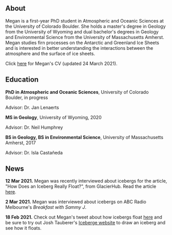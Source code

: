 ## About

Megan is a first-year PhD student in Atmospheric and Oceanic Sciences at the University of Colorado Boulder. She holds a master's degree in Geology from the University of Wyoming and dual bachelor's degrees in Geology and Environmental Science from the University of Massachusetts Amherst. Megan studies firn processes on the Antarctic and Greenland Ice Sheets and is interested in better understanding the interactions between the atmosphere and the surface of ice sheets.

Click [here](./CV_24Mar2021.pdf) for Megan's CV (updated 24 March 2021).

## Education
**PhD in Atmospheric and Oceanic Sciences**, University of Colorado Boulder, in progress

Advisor: Dr. Jan Lenaerts

**MS in Geology**, University of Wyoming, 2020

Advisor: Dr. Neil Humphrey

**BS in Geology, BS in Environmental Science**, University of Massachusetts Amherst, 2017

Advisor: Dr. Isla Castañeda

## News
**12 Mar 2021.** Megan was recently interviewed about icebergs for the article, "How Does an Iceberg Really Float?", from GlacierHub. Read the article [here](https://blogs.ei.columbia.edu/2021/03/12/iceberg-really-float/).

**2 Mar 2021.** Megan was interviewed about icebergs on ABC Radio Melbourne's _Breakfast with Sammy J_.

**18 Feb 2021.** Check out Megan's tweet about how icebergs float [here](https://twitter.com/GlacialMeg/status/1362557149147058178) and be sure to try out Josh Tauberer's [Iceberge website](https://joshdata.me/iceberger.html) to draw an iceberg and see how it floats.
